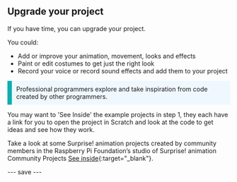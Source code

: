 ## Upgrade your project

If you have time, you can upgrade your project. 

You could:
+ Add or improve your animation, movement, looks and effects
+ Paint or edit costumes to get just the right look
+ Record your voice or record sound effects and add them to your project

<p style="border-left: solid; border-width:10px; border-color: #0faeb0; background-color: aliceblue; padding: 10px;">
Professional programmers explore and take inspiration from code created by other programmers. 
</p>

You may want to 'See Inside' the example projects in step 1, they each have a link for you to open the project in Scratch and look at the code to get ideas and see how they work.

Take a look at some Surprise! animation projects created by community members in the Raspberry Pi Foundation’s studio of Surprise! animation Community Projects [See inside](https://scratch.mit.edu/studios/29079784){:target="_blank"}.


--- save ---